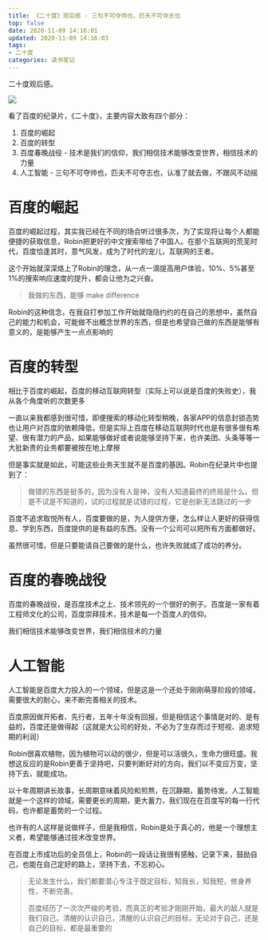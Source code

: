 ```yaml
---
title: 《二十度》观后感 - 三句不可夺帅也，匹夫不可夺志也
top: false
date: 2020-11-09 14:16:01
updated: 2020-11-09 14:16:03
tags:
- 二十度
categories: 读书笔记
---
```


二十度观后感。

<!-- more -->
![](http://image.oldzhou.cn/Fhit8G0B9qOIbayg8K27hkGZvkXZ)

看了百度的纪录片，《二十度》，主要内容大致有四个部分：

1. 百度的崛起
2. 百度的转型
3. 百度春晚战役 - 技术是我们的信仰，我们相信技术能够改变世界，相信技术的力量
4. 人工智能 - 三句不可夺帅也，匹夫不可夺志也，认准了就去做，不跟风不动摇

# 百度的崛起

百度的崛起过程，其实我已经在不同的场合听过很多次，为了实现将让每个人都能便捷的获取信息，Robin把更好的中文搜索带给了中国人。在那个互联网的荒芜时代，百度恰逢其时，意气风发，成为了时代的宠儿，互联网的王者。

这个开始就深深烙上了Robin的理念，从一点一滴提高用户体验，10%、5%甚至1%的搜索响应速度的提升，都会让他为之兴奋。

> 我做的东西，能够 make difference

Robin的这种信念，在我自打参加工作开始就隐隐约约的在自己的思想中，虽然自己的能力和机会，可能做不出概念世界的东西，但是也希望自己做的东西是能够有意义的，是能够产生一点点影响的

# 百度的转型

相比于百度的崛起，百度的移动互联网转型（实际上可以说是百度的失败史），我从各个角度听的次数更多

一直以来我都感到很可惜，即便搜索的移动化转型稍晚，各家APP的信息封锁态势也让用户对百度的依赖降低，但是实际上百度在移动互联网时代也是有很多很有希望、很有潜力的产品，如果能够做好或者说能够坚持下来，也许美团、头条等等一大批新贵的业务都要被按在地上摩擦

但是事实就是如此，可能这些业务天生就不是百度的基因。Robin在纪录片中也提到了：

> 做错的东西是挺多的，因为没有人是神，没有人知道最终的终局是什么。但是不试是不知道的，试的过程就是试错的过程，它是创新无法跳过的一步

百度不追求取悦所有人，百度要做的是，为人提供方便，怎么样让人更好的获得信息、学到东西，百度提供的是有益的东西。没有一个公司可以把所有方面都做好。

虽然很可惜，但是只要能请自己要做的是什么，也许失败就成了成功的养分。

# 百度的春晚战役

百度的春晚战役，是百度技术之上、技术领先的一个很好的例子。百度是一家有着工程师文化的公司，百度崇拜技术，技术是每一个百度人的信仰。

我们相信技术能够改变世界，我们相信技术的力量

# 人工智能

人工智能是百度大力投入的一个领域，但是这是一个还处于刚刚萌芽阶段的领域，需要很大的耐心，来不断完善相关的技术。

百度原因做开拓者、先行者，五年十年没有回报，但是相信这个事情是对的、是有益的，百度还是做得起（这就是大公司的好处，不必为了生存而过于短视、追求短期的利润）

Robin很喜欢植物，因为植物可以动的很少，但是可以活很久，生命力很旺盛。我想这反应的是Robin更善于坚持吧，只要判断好对的方向，我们以不变应万变，坚持下去，就能成功。

以十年周期讲长故事，长周期意味着风险和煎熬，在沉静期，蓄势待发。人工智能就是一个这样的领域，需要更长的周期，更大蓄力，我们现在在百度写的每一行代码，也许都是蓄势的一个过程。

也许有的人这样是说做样子，但是我相信，Robin是处于真心的，他是一个理想主义者，希望能够通过技术改变世界。

在百度上市成功后的全员信上，Robin的一段话让我很有感触，记录下来，鼓励自己，也能在自己定好的路上，坚持下去，不忘初心。

> 无论发生什么，我们都要潜心专注于既定目标，知我长，知我短，修身养性，不断完善。
>
> 百度经历了一次次严峻的考验，而真正的考验才刚刚开始，最大的敌人就是我们自己。清醒的认识自己，清醒的认识自己的目标，无论对于自己，还是自己的目标，都是最重要的
